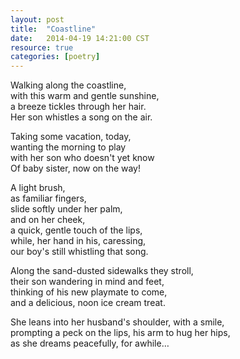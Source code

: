 ```yaml
---
layout: post
title:  "Coastline"
date:   2014-04-19 14:21:00 CST
resource: true
categories: [poetry]
---
```

<p>
Walking along the coastline,<br />
with this warm and gentle sunshine,<br />
a breeze tickles through her hair.<br />
Her son whistles a song on the air.

</p>
<p>
Taking some vacation, today,<br />
wanting the morning to play<br />
with her son who doesn't yet know<br />
Of baby sister, now on the way!
</p>
<p>
A light brush,<br />
as familiar fingers,<br />
slide softly under her palm,<br />
and on her cheek,<br />
a quick, gentle touch of the lips,<br />
while, her hand in his, caressing,<br />
our boy's still whistling that song.
</p>
<p>
Along the sand-dusted sidewalks they stroll,<br />
their son wandering in mind and feet,<br />
thinking of his new playmate to come,<br />
and a delicious, noon ice cream treat.
</p>
<p>
She leans into her husband's shoulder, with a smile,<br />
prompting a peck on the lips, his arm to hug her hips,<br />
as she dreams peacefully, for awhile…
</p>
